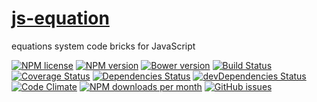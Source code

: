 [js-equation](http://aureooms.github.io/js-equation)
==

equations system code bricks for JavaScript

[![NPM license](http://img.shields.io/npm/l/aureooms-js-equation.svg?style=flat)](https://raw.githubusercontent.com/aureooms/js-equation/master/LICENSE)
[![NPM version](http://img.shields.io/npm/v/aureooms-js-equation.svg?style=flat)](https://www.npmjs.org/package/aureooms-js-equation)
[![Bower version](http://img.shields.io/bower/v/aureooms-js-equation.svg?style=flat)](http://bower.io/search/?q=aureooms-js-equation)
[![Build Status](http://img.shields.io/travis/aureooms/js-equation.svg?style=flat)](https://travis-ci.org/aureooms/js-equation)
[![Coverage Status](http://img.shields.io/coveralls/aureooms/js-equation.svg?style=flat)](https://coveralls.io/r/aureooms/js-equation)
[![Dependencies Status](http://img.shields.io/david/aureooms/js-equation.svg?style=flat)](https://david-dm.org/aureooms/js-equation#info=dependencies)
[![devDependencies Status](http://img.shields.io/david/dev/aureooms/js-equation.svg?style=flat)](https://david-dm.org/aureooms/js-equation#info=devDependencies)
[![Code Climate](http://img.shields.io/codeclimate/github/aureooms/js-equation.svg?style=flat)](https://codeclimate.com/github/aureooms/js-equation)
[![NPM downloads per month](http://img.shields.io/npm/dm/aureooms-js-equation.svg?style=flat)](https://www.npmjs.org/package/aureooms-js-equation)
[![GitHub issues](http://img.shields.io/github/issues/aureooms/js-equation.svg?style=flat)](https://github.com/aureooms/js-equation/issues)
